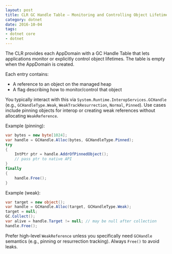 ```yaml
---
layout: post
title: CLR GC Handle Table — Monitoring and Controlling Object Lifetime
category: dotnet
date: 2016-10-04
tags:
- dotnet core
- dotnet
---
```


The CLR provides each AppDomain with a GC Handle Table that lets applications monitor or explicitly control object lifetimes. The table is empty when the AppDomain is created.

Each entry contains:

- A reference to an object on the managed heap
- A flag describing how to monitor/control that object

You typically interact with this via `System.Runtime.InteropServices.GCHandle` (e.g., `GCHandleType.Weak`, `WeakTrackResurrection`, `Normal`, `Pinned`). Use cases include pinning objects for interop or creating weak references without allocating `WeakReference`.

Example (pinning):

```csharp
var bytes = new byte[1024];
var handle = GCHandle.Alloc(bytes, GCHandleType.Pinned);
try
{
    IntPtr ptr = handle.AddrOfPinnedObject();
    // pass ptr to native API
}
finally
{
    handle.Free();
}
```

Example (weak):

```csharp
var target = new object();
var handle = GCHandle.Alloc(target, GCHandleType.Weak);
target = null;
GC.Collect();
var alive = handle.Target != null; // may be null after collection
handle.Free();
```

Prefer high-level `WeakReference` unless you specifically need `GCHandle` semantics (e.g., pinning or resurrection tracking). Always `Free()` to avoid leaks.

